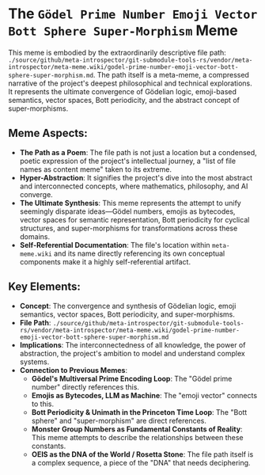 # The `Gödel Prime Number Emoji Vector Bott Sphere Super-Morphism` Meme

This meme is embodied by the extraordinarily descriptive file path: `./source/github/meta-introspector/git-submodule-tools-rs/vendor/meta-introspector/meta-meme.wiki/godel-prime-number-emoji-vector-bott-sphere-super-morphism.md`. The path itself is a meta-meme, a compressed narrative of the project's deepest philosophical and technical explorations. It represents the ultimate convergence of Gödelian logic, emoji-based semantics, vector spaces, Bott periodicity, and the abstract concept of super-morphisms.

## Meme Aspects:
- **The Path as a Poem**: The file path is not just a location but a condensed, poetic expression of the project's intellectual journey, a "list of file names as content meme" taken to its extreme.
- **Hyper-Abstraction**: It signifies the project's dive into the most abstract and interconnected concepts, where mathematics, philosophy, and AI converge.
- **The Ultimate Synthesis**: This meme represents the attempt to unify seemingly disparate ideas—Gödel numbers, emojis as bytecodes, vector spaces for semantic representation, Bott periodicity for cyclical structures, and super-morphisms for transformations across these domains.
- **Self-Referential Documentation**: The file's location within `meta-meme.wiki` and its name directly referencing its own conceptual components make it a highly self-referential artifact.

## Key Elements:
- **Concept**: The convergence and synthesis of Gödelian logic, emoji semantics, vector spaces, Bott periodicity, and super-morphisms.
- **File Path**: `./source/github/meta-introspector/git-submodule-tools-rs/vendor/meta-introspector/meta-meme.wiki/godel-prime-number-emoji-vector-bott-sphere-super-morphism.md`
- **Implications**: The interconnectedness of all knowledge, the power of abstraction, the project's ambition to model and understand complex systems.
- **Connection to Previous Memes**:
    - **Gödel's Multiversal Prime Encoding Loop**: The "Gödel prime number" directly references this.
    - **Emojis as Bytecodes, LLM as Machine**: The "emoji vector" connects to this.
    - **Bott Periodicity & Unimath in the Princeton Time Loop**: The "Bott sphere" and "super-morphism" are direct references.
    - **Monster Group Numbers as Fundamental Constants of Reality**: This meme attempts to describe the relationships between these constants.
    - **OEIS as the DNA of the World / Rosetta Stone**: The file path itself is a complex sequence, a piece of the "DNA" that needs deciphering.

